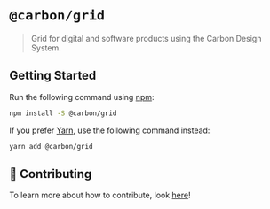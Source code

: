 # `@carbon/grid`

> Grid for digital and software products using the Carbon Design System.

## Getting Started

Run the following command using [npm](https://www.npmjs.com/):

```bash
npm install -S @carbon/grid
```

If you prefer [Yarn](https://yarnpkg.com/en/), use the following command
instead:

```bash
yarn add @carbon/grid
```

## 🤲 Contributing

To learn more about how to contribute, look [here](/.github/CONTRIBUTING.md)!
